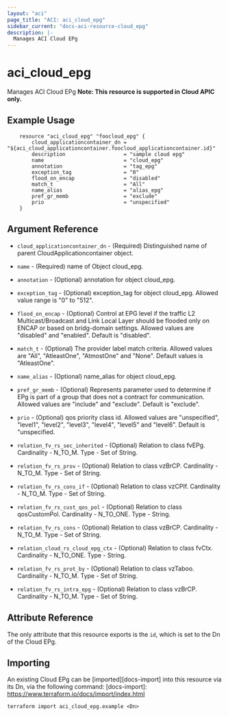 ```yaml
---
layout: "aci"
page_title: "ACI: aci_cloud_epg"
sidebar_current: "docs-aci-resource-cloud_epg"
description: |-
  Manages ACI Cloud EPg
---
```


# aci_cloud_epg #
Manages ACI Cloud EPg
<b>Note: This resource is supported in Cloud APIC only.</b>
## Example Usage ##

```hcl
	resource "aci_cloud_epg" "foocloud_epg" {
		cloud_applicationcontainer_dn = "${aci_cloud_applicationcontainer.foocloud_applicationcontainer.id}"
		description                   = "sample cloud epg"
		name                          = "cloud_epg"
		annotation                    = "tag_epg"
		exception_tag                 = "0"
		flood_on_encap                = "disabled"
		match_t                       = "All"
		name_alias                    = "alias_epg"
		pref_gr_memb                  = "exclude"
		prio                          = "unspecified"
	}
```
## Argument Reference ##
* `cloud_applicationcontainer_dn` - (Required) Distinguished name of parent CloudApplicationcontainer object.
* `name` - (Required) name of Object cloud_epg.
* `annotation` - (Optional) annotation for object cloud_epg.
* `exception_tag` - (Optional) exception_tag for object cloud_epg. Allowed value range is "0" to "512".
* `flood_on_encap` - (Optional) Control at EPG level if the traffic L2 Multicast/Broadcast and Link Local Layer should be flooded only on ENCAP or based on bridg-domain settings. Allowed values are "disabled" and "enabled". Default is "disabled".
* `match_t` - (Optional) The provider label match criteria. Allowed values are "All", "AtleastOne", "AtmostOne" and "None". Default values is "AtleastOne". 
* `name_alias` - (Optional) name_alias for object cloud_epg.
* `pref_gr_memb` - (Optional) Represents parameter used to determine if EPg is part of a group that does not a contract for communication. Allowed values are "include" and "exclude". Default is "exclude".

* `prio` - (Optional) qos priority class id. Allowed values are "unspecified", "level1", "level2", "level3", "level4", "level5" and "level6". Default is "unspecified.

* `relation_fv_rs_sec_inherited` - (Optional) Relation to class fvEPg. Cardinality - N_TO_M. Type - Set of String.
                
* `relation_fv_rs_prov` - (Optional) Relation to class vzBrCP. Cardinality - N_TO_M. Type - Set of String.
                
* `relation_fv_rs_cons_if` - (Optional) Relation to class vzCPIf. Cardinality - N_TO_M. Type - Set of String.
                
* `relation_fv_rs_cust_qos_pol` - (Optional) Relation to class qosCustomPol. Cardinality - N_TO_ONE. Type - String.
                
* `relation_fv_rs_cons` - (Optional) Relation to class vzBrCP. Cardinality - N_TO_M. Type - Set of String.
                
* `relation_cloud_rs_cloud_epg_ctx` - (Optional) Relation to class fvCtx. Cardinality - N_TO_ONE. Type - String.
                
* `relation_fv_rs_prot_by` - (Optional) Relation to class vzTaboo. Cardinality - N_TO_M. Type - Set of String.
                
* `relation_fv_rs_intra_epg` - (Optional) Relation to class vzBrCP. Cardinality - N_TO_M. Type - Set of String.
                


## Attribute Reference

The only attribute that this resource exports is the `id`, which is set to the
Dn of the Cloud EPg.

## Importing ##

An existing Cloud EPg can be [imported][docs-import] into this resource via its Dn, via the following command:
[docs-import]: https://www.terraform.io/docs/import/index.html


```
terraform import aci_cloud_epg.example <Dn>
```